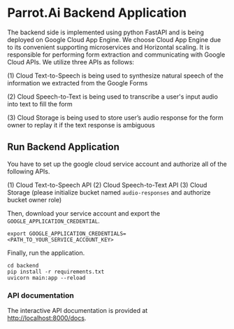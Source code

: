 # Parrot.Ai Backend Application

The backend side is implemented using python FastAPI and is being deployed on Google Cloud App Engine. We choose Cloud App Engine due to its convenient supporting microservices and Horizontal scaling. It is responsible for performing form extraction and communicating with Google Cloud APIs. We utilize three APIs as follows:

(1) Cloud Text-to-Speech is being used to synthesize natural speech of the information we extracted from the Google Forms

(2) Cloud Speech-to-Text is being used to transcribe a user's input audio into text to fill the form

(3) Cloud Storage is being used to store user’s audio response for the form owner to replay it if the text response is ambiguous

## Run Backend Application

You have to set up the google cloud service account and authorize all of the following APIs.

(1) Cloud Text-to-Speech API
(2) Cloud Speech-to-Text API
(3) Cloud Storage (please initialize bucket named `audio-responses` and authorize bucket owner role)

Then, download your service account and export the `GOOGLE_APPLICATION_CREDENTIAL`.

```
export GOOGLE_APPLICATION_CREDENTIALS=<PATH_TO_YOUR_SERVICE_ACCOUNT_KEY>
```

Finally, run the application.

```
cd backend
pip install -r requirements.txt
uvicorn main:app --reload
```

### API documentation

The interactive API documentation is provided at [http://localhost:8000/docs](http://localhost:8000/docs).

